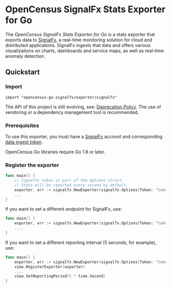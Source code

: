 # OpenCensus SignalFx Stats Exporter for Go

The _OpenCensus SignalFx Stats Exporter for Go_ is a stats exporter that
exports data to [SignalFx](https://signalfx.com), a real-time monitoring
solution for cloud and distributed applications. SignalFx ingests that
data and offers various visualizations on charts, dashboards and service
maps, as well as real-time anomaly detection.

## Quickstart

### Import

```
import "opencensus-go-signalfx/exporter/signalfx"
```

The API of this project is still evolving, see: [Deprecation Policy](#deprecation-policy).
The use of vendoring or a dependency management tool is recommended.


### Prerequisites

To use this exporter, you must have a [SignalFx](https://signalfx.com)
account and corresponding [data ingest
token](https://docs.signalfx.com/en/latest/admin-guide/tokens.html).

OpenCensus Go libraries require Go 1.8 or later.

### Register the exporter

```go
func main() {
    // SignalFx token is part of the Options struct.
    // Stats will be reported every second by default.
    exporter, err := signalfx.NewExporter(signalfx.Options{Token: "token"})
    ...
}
```

If you want to set a different endpoint for SignalFx, use:

```go
func main() {
    exporter, err := signalfx.NewExporter(signalfx.Options{Token: "token", DatapointEndpoint: "Endpoint"})
    ....
}
```

If you want to set a different reporting interval (5 seconds, for example), use:

```go
func main() {
    exporter, err := signalfx.NewExporter(signalfx.Options{Token: "token"})
    view.RegisterExporter(exporter)
    ....
    view.SetReportingPeriod(5 * time.Second)
}
```